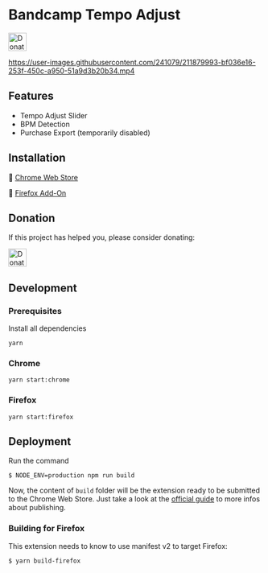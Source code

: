 # Bandcamp Tempo Adjust

<a href="https://buymeacoffee.com/miseryconfusion"><img src="https://cdn.buymeacoffee.com/buttons/v2/arial-orange.png" height="36px" alt="Donate" /></a>

https://user-images.githubusercontent.com/241079/211879993-bf036e16-253f-450c-a950-51a9d3b20b34.mp4

## Features

- Tempo Adjust Slider
- BPM Detection
- Purchase Export (temporarily disabled)

## Installation

🔗 [Chrome Web Store](https://chrome.google.com/webstore/detail/bandcamp-tempo-slider/iniomjoihcjgakkfaebmcbnhmiobppel)

🔗 [Firefox Add-On](https://addons.mozilla.org/en-US/firefox/addon/bandcamp-tempo-adjust/)

## Donation

If this project has helped you, please consider donating:

<a href="https://buymeacoffee.com/miseryconfusion"><img src="https://cdn.buymeacoffee.com/buttons/v2/arial-orange.png" height="36px" alt="Donate" /></a>

## Development

### Prerequisites

Install all dependencies

```
yarn
```

### Chrome

```
yarn start:chrome
```

### Firefox

```
yarn start:firefox
```

## Deployment

Run the command

```
$ NODE_ENV=production npm run build
```

Now, the content of `build` folder will be the extension ready to be submitted to the Chrome Web Store. Just take a look at the [official guide](https://developer.chrome.com/webstore/publish) to more infos about publishing.

### Building for Firefox

This extension needs to know to use manifest v2 to target Firefox:

```
$ yarn build-firefox
```
